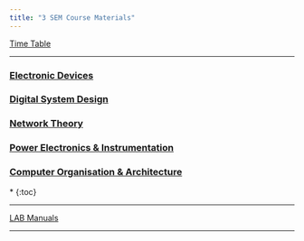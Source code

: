 ```yaml
---
title: "3 SEM Course Materials"
---
```



<!--
<a target="_blank" href="https://drive.google.com/file/d/0B9cqMjKT9M-dNFk0OXBEWUwzbzA/view?usp=sharing">Syllabus</a>

<a target="_blank" href="https://drive.google.com/open?id=0B9cqMjKT9M-dcXdjRjZMSlNsTkE">Scheme</a>
--->
<a target="_blank" href="">Time Table</a>


<hr>



<h3>  
    <a  target="_blank" href="https://drive.google.com/drive/folders/1pThNJlLXfVHJabJLQtQ9cGGXu8wuS4hY?usp=sharing"> 
      Electronic Devices
    </a>

</h3>

<h3>  
    <a  target="_blank" href="https://drive.google.com/drive/folders/1Wu6ZJ1iKuc1g9dGv67O_zJnhaKUqGueh?usp=sharing"> 
       Digital System Design
    </a>

</h3>

<h3>  
    <a  target="_blank" href="https://drive.google.com/drive/folders/15HoGWXxt217MV-eJ6f5Gk5Cw2oBJhwYZ?usp=sharing"> 
       Network Theory
    </a>

</h3>

<h3>  
    <a  target="_blank" href="https://drive.google.com/drive/folders/1IVh6GOib9ir_K6a0WHIu9VoObUVYXdb0?usp=sharing"> 
       Power Electronics & Instrumentation
    </a>

</h3>

<h3>  
    <a  target="_blank" href="https://drive.google.com/open?id=1JQnQUui9mtwg4Z2uu2_ihY-EQQmiJQIK"> 
       Computer Organisation & Architecture
    </a>

</h3>


<nav class="toc" markdown="1">
*   
{:toc}

</nav>

<hr>

 <a  target="_blank" href="https://drive.google.com/open?id=1NdrThvmeL3mE-lpkYiGlKHNn0iPMevdo">LAB Manuals</a>

<!--

* <a target="_blank"  href="https://drive.google.com/open?id=0B9cqMjKT9M-dN2VLelZBVFhVdHM">Electronic Device & Instrumentaion LABORATORY MANUAL</a>.

* <a target="_blank"  href="https://drive.google.com/open?id=0B9cqMjKT9M-dZFZrU0VJTlJGOG40ZzU4UjF5MF80eDZES0VV"> DIGITAL System Design LABORATORY MANUAL</a>.
* <a target="_blank"  href="https://drive.google.com/open?id=0B9cqMjKT9M-dZ2trNnRLeHlaY00"> Notes</a>.



<hr>


<hr>

<br><br><br><br><br><br><br><br><br><br><br><br><br><br><br><br><br><br><br><br><br><br><br><br><br><br><br><br><br><br><br><br><br><br><br><br><br><br><br><br><br><br><br><br><br><br><br><br><br><br><br>

###### ANALOG ELECTRONICS

*  <a target="_blank"  href="https://drive.google.com/open?id=0B9cqMjKT9M-dZjB0bGRDOWRmTlk">Module 1 </a>.
*  <a target="_blank"  href="https://drive.google.com/open?id=0B9cqMjKT9M-dN2lTVmVoYjcyMEk">Module 2 </a>.
*  <a target="_blank"  href="https://drive.google.com/open?id=0B9cqMjKT9M-dbkR0dG96V1RZU0k">Module 3  </a>.
*  <a target="_blank"  href="https://drive.google.com/open?id=0B9cqMjKT9M-dVlFZZjR4V05ELTg">Module 4 </a>.
*  <a target="_blank"  href="https://drive.google.com/open?id=0B9cqMjKT9M-dUmNySGlSUkdab28">Module 5</a>.

<a href="#" style="float: right;">
  <img src="https://ecernsit.github.io/assets/top.png"   style="float: right;"  style="width:42px;height:42px;border:0;">
</a>

<br><br><br><br><br><br><br>

###### DIGITAL ELECTRONICS

* <a target="_blank"  href="https://drive.google.com/open?id=0B9cqMjKT9M-dZ3VyWlNsOHRWclk">Module 1</a>.
*  <a target="_blank"  href="https://drive.google.com/open?id=0B9cqMjKT9M-demRRSE5tcG1vR0E">Module 2 </a>.
*  <a target="_blank"  href="https://drive.google.com/open?id=0B9cqMjKT9M-dMG1XWmpta3RKbXc">Module 3  </a>.
*  <a target="_blank"  href="https://drive.google.com/open?id=0B9cqMjKT9M-dUUNTWWE4cHNBSFE">Module 4 </a>.
*  <a target="_blank"  href="https://drive.google.com/open?id=0B9cqMjKT9M-dTVBNVGNwdHlEVms">Module 5</a>.

<a href="#" style="float: right;">
  <img src="https://ecernsit.github.io/assets/top.png"   style="float: right;"  style="width:42px;height:42px;border:0;">
</a>

<br><br><br><br><br><br><br>

###### NETWORK ANALYSIS

* <a target="_blank"  href="https://drive.google.com/open?id=0B9cqMjKT9M-dTktTVG5EWS1tZ3M">Module 1</a>.
*  <a target="_blank"  href="https://drive.google.com/open?id=0B9cqMjKT9M-deWdaOGk3bjFPejA">Module 2 </a>.
*  <a target="_blank"  href="https://drive.google.com/open?id=0B9cqMjKT9M-dVEN1S1hrM1pPSFU">Module 3  </a>.
*  <a target="_blank"  href="https://drive.google.com/open?id=0B9cqMjKT9M-dLU5JbWFtYlhOUUU">Module 4 </a>.
*  <a target="_blank"  href="https://drive.google.com/open?id=0B9cqMjKT9M-dbGRRU2g4aDlxZ1U">Module 5</a>.

<a href="#" style="float: right;">
  <img src="https://ecernsit.github.io/assets/top.png"   style="float: right;"  style="width:42px;height:42px;border:0;">
</a>

<br><br><br><br><br><br><br>


###### ELECTRONIC INSTRUMENTATION


* <a target="_blank"  href="https://drive.google.com/open?id=0B9cqMjKT9M-dU0dQY1JJNmd0ZGs">Module 1</a>.
*  <a target="_blank"  href="https://drive.google.com/open?id=0B9cqMjKT9M-dSERvSHFIM0x0aEU">Module 2 </a>.
*  <a target="_blank"  href="https://drive.google.com/open?id=0B9cqMjKT9M-dMERTaVgyYTNuems">Module 3  </a>.
*  <a target="_blank"  href="https://drive.google.com/open?id=0B9cqMjKT9M-dWkJEbWxrZEYtRXM">Module 4 </a>.
*  <a target="_blank"  href="https://drive.google.com/open?id=0B9cqMjKT9M-dTUdrSVlHRXAtTUk">Module 5</a>.

<a href="#" style="float: right;">
  <img src="https://ecernsit.github.io/assets/top.png"   style="float: right;"  style="width:42px;height:42px;border:0;">
</a>

<br><br><br><br><br><br><br>


###### ENGINEERING ELECTROMAGNETICS

* <a target="_blank"  href="https://drive.google.com/open?id=0B9cqMjKT9M-dV21WN2pUWWdmWGs">Module 1</a>.
*  <a target="_blank"  href="https://drive.google.com/open?id=0B9cqMjKT9M-dSEtrQ05nRDF6c00">Module 2 </a>.
*  <a target="_blank"  href="https://drive.google.com/open?id=0B9cqMjKT9M-dbWRPZm9hc2pxMk0">Module 3  </a>.
*  <a target="_blank"  href="https://drive.google.com/open?id=0B9cqMjKT9M-dYUR2UmZKcUhyR1E">Module 4 </a>.
*  <a target="_blank"  href="https://drive.google.com/open?id=0B9cqMjKT9M-dczlJSXNGdG5sRFU">Module 5</a>.

<a href="#" style="float: right;">
  <img src="https://ecernsit.github.io/assets/top.png"   style="float: right;"  style="width:42px;height:42px;border:0;">
</a>

<br><br><br><br><br><br><br>
--->

<hr>
